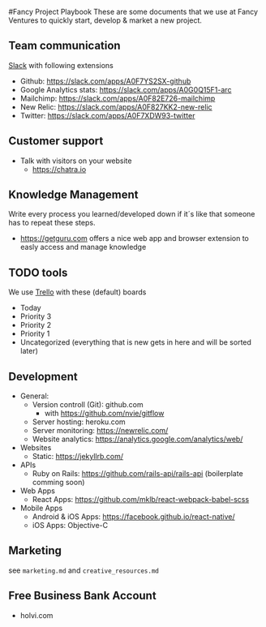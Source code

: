 #Fancy Project Playbook
These are some documents that we use at Fancy Ventures to quickly start, develop & market a new project.

## Team communication
[Slack](slack.com) with following extensions
- Github: https://slack.com/apps/A0F7YS2SX-github
- Google Analytics stats: https://slack.com/apps/A0G0Q15F1-arc
- Mailchimp: https://slack.com/apps/A0F82E726-mailchimp
- New Relic: https://slack.com/apps/A0F827KK2-new-relic
- Twitter: https://slack.com/apps/A0F7XDW93-twitter

## Customer support
- Talk with visitors on your website
  - https://chatra.io

## Knowledge Management
Write every process you learned/developed down if it´s like that someone has to repeat these steps.
- https://getguru.com offers a nice web app and browser extension to easly access and manage knowledge

## TODO tools
We use [Trello](https://trello.com) with these (default) boards
- Today
- Priority 3
- Priority 2
- Priority 1
- Uncategorized (everything that is new gets in here and will be sorted later)

## Development
- General:
  - Version controll (Git): github.com
    - with https://github.com/nvie/gitflow
  - Server hosting: heroku.com
  - Server monitoring: https://newrelic.com/
  - Website analytics: https://analytics.google.com/analytics/web/
- Websites
  - Static: https://jekyllrb.com/
- APIs
  - Ruby on Rails: https://github.com/rails-api/rails-api (boilerplate comming soon)
- Web Apps
  - React Apps: https://github.com/mklb/react-webpack-babel-scss
- Mobile Apps
  - Android & iOS Apps: https://facebook.github.io/react-native/
  - iOS Apps: Objective-C

## Marketing
see `marketing.md` and `creative_resources.md`

## Free Business Bank Account
- holvi.com